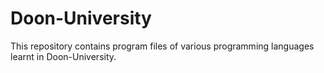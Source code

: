 # Doon-University
This repository contains program files of various programming languages learnt in Doon-University.
